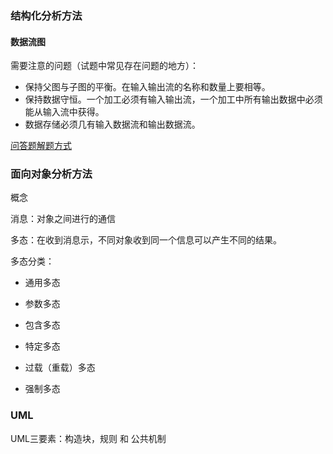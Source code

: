 ### 结构化分析方法

#### 数据流图

需要注意的问题（试题中常见存在问题的地方）：

- 保持父图与子图的平衡。在输入输出流的名称和数量上要相等。
- 保持数据守恒。一个加工必须有输入输出流，一个加工中所有输出数据中必须能从输入流中获得。
- 数据存储必须几有输入数据流和输出数据流。

[问答题解题方式](../主观题/数据流图.md)

### 面向对象分析方法

概念

消息：对象之间进行的通信

多态：在收到消息示，不同对象收到同一个信息可以产生不同的结果。

多态分类：

- 通用多态

- 参数多态

- 包含多态

- 特定多态

- 过载（重载）多态

- 强制多态

### UML

UML三要素：构造块，规则 和 公共机制
